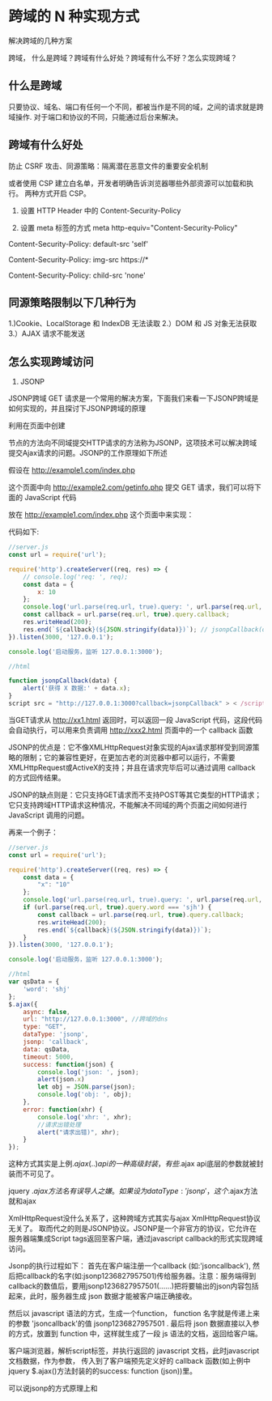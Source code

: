 # 跨域的 N 种实现方式

解决跨域的几种方案

跨域， 什么是跨域？跨域有什么好处？跨域有什么不好？怎么实现跨域？

## 什么是跨域

只要协议、域名、端口有任何一个不同，都被当作是不同的域，之间的请求就是跨域操作.
对于端口和协议的不同，只能通过后台来解决。

## 跨域有什么好处

防止 CSRF 攻击、同源策略：隔离潜在恶意文件的重要安全机制

或者使用 CSP 建立白名单，开发者明确告诉浏览器哪些外部资源可以加载和执行。
两种方式开启 CSP。

1. 设置 HTTP Header 中的 Content-Security-Policy

2. 设置 meta 标签的方式 meta http-equiv="Content-Security-Policy"

Content-Security-Policy: default-src 'self'

Content-Security-Policy: img-src https://*

Content-Security-Policy: child-src 'none'

## 同源策略限制以下几种行为

1.)Cookie、LocalStorage 和 IndexDB 无法读取
2.）DOM 和 JS 对象无法获取
3.）AJAX 请求不能发送

## 怎么实现跨域访问

1. JSONP

  JSONP跨域 GET 请求是一个常用的解决方案，下面我们来看一下JSONP跨域是如何实现的，并且探讨下JSONP跨域的原理

利用在页面中创建

节点的方法向不同域提交HTTP请求的方法称为JSONP，这项技术可以解决跨域提交Ajax请求的问题。JSONP的工作原理如下所述

假设在 <http://example1.com/index.php>

这个页面中向 <http://example2.com/getinfo.php> 提交 GET 请求，我们可以将下面的 JavaScript 代码

放在 <http://example1.com/index.php> 这个页面中来实现：

代码如下:

```js
//server.js
const url = require('url');

require('http').createServer((req, res) => {
    // console.log('req: ', req);
    const data = {
        x: 10
    };
    console.log('url.parse(req.url, true).query: ', url.parse(req.url, true).query);
    const callback = url.parse(req.url, true).query.callback;
    res.writeHead(200);
    res.end(`${callback}(${JSON.stringify(data)})`); // jsonpCallback(data)
}).listen(3000, '127.0.0.1');

console.log('启动服务，监听 127.0.0.1:3000');

//html

function jsonpCallback(data) {
    alert('获得 X 数据:' + data.x);
}
script src = "http://127.0.0.1:3000?callback=jsonpCallback" > < /script>
```

当GET请求从 <http://xx1.html> 返回时，可以返回一段 JavaScript 代码，这段代码会自动执行，可以用来负责调用 <http://xxx2.html> 页面中的一个 callback 函数

JSONP的优点是：它不像XMLHttpRequest对象实现的Ajax请求那样受到同源策略的限制；它的兼容性更好，在更加古老的浏览器中都可以运行，不需要XMLHttpRequest或ActiveX的支持；并且在请求完毕后可以通过调用 callback 的方式回传结果。

JSONP的缺点则是：它只支持GET请求而不支持POST等其它类型的HTTP请求；它只支持跨域HTTP请求这种情况，不能解决不同域的两个页面之间如何进行 JavaScript 调用的问题。

再来一个例子：

```js
//server.js
const url = require('url');

require('http').createServer((req, res) => {
    const data = {
        "x": "10"
    };
    console.log('url.parse(req.url, true).query: ', url.parse(req.url, true).query);
    if (url.parse(req.url, true).query.word === 'sjh') {
        const callback = url.parse(req.url, true).query.callback;
        res.writeHead(200);
        res.end(`${callback}(${JSON.stringify(data)})`);
    }
}).listen(3000, '127.0.0.1');

console.log('启动服务，监听 127.0.0.1:3000');

//html
var qsData = {
    'word': 'shj'
};
$.ajax({
    async: false,
    url: "http://127.0.0.1:3000", //跨域的dns
    type: "GET",
    dataType: 'jsonp',
    jsonp: 'callback',
    data: qsData,
    timeout: 5000,
    success: function(json) {
        console.log('json: ', json);
        alert(json.x)
        let obj = JSON.parse(json);
        console.log('obj: ', obj);
    },
    error: function(xhr) {
        console.log('xhr: ', xhr);
        //请求出错处理 
        alert("请求出错)", xhr);
    }
});
```

这种方式其实是上例$.ajax({..}) api的一种高级封装，有些$.ajax api底层的参数就被封装而不可见了。

jquery $.ajax方法名有误导人之嫌。 如果设为dataType: 'jsonp'，这个$.ajax方法就和ajax

XmlHttpRequest没什么关系了，这种跨域方式其实与ajax XmlHttpRequest协议无关了。 取而代之的则是JSONP协议。JSONP是一个非官方的协议，它允许在服务器端集成Script tags返回至客户端，通过javascript callback的形式实现跨域访问。

Jsonp的执行过程如下：
首先在客户端注册一个callback (如:'jsoncallback'), 然后把callback的名字(如:jsonp1236827957501)传给服务器。注意：服务端得到callback的数值后，要用jsonp1236827957501(......)把将要输出的json内容包括起来，此时，服务器生成 json 数据才能被客户端正确接收。

然后以 javascript 语法的方式，生成一个function， function 名字就是传递上来的参数 'jsoncallback'的值 jsonp1236827957501 .
最后将 json 数据直接以入参的方式，放置到 function 中，这样就生成了一段 js 语法的文档，返回给客户端。

客户端浏览器，解析script标签，并执行返回的 javascript 文档，此时javascript文档数据，作为参数， 传入到了客户端预先定义好的 callback 函数(如上例中jquery $.ajax()方法封装的的success: function (json))里。

可以说jsonp的方式原理上和<script src="http://跨/...xx.js"></>是一致的(qq空间就是大量采用这种方式来实现跨域数据交换的)。JSONP是一种脚本注入(Script Injection)行为，所以有一定的安全隐患。

那jquery为什么不支持post方式跨域呢？

2. 跨域资源共享CORS
 什么是CORS

    CORS(cross-Origin Resource Sharing) 跨域资源共享，管理跨源请求。而跨域资源共享是有益的。今天的我们创建的大多数网站加载资源从网络的各个不同的地方，
    当我们发送 GET 请求时，大多数情况浏览器头会 Access-Control-Allow-Origin: * 。意思是能够共享资源在任何域名下。否则就是只能在特定的情况下了。
    当请求时以下时，将在原始请求前先进行标准预请求，使用 OPTIONS 头，

```js
    http: //www.example.com/foo-bar.html
```

  浏览器访问外部资源时会出现下面这种情况

![same-origin](https://user-gold-cdn.xitu.io/2019/8/24/16cc43b8950eff00?w=1136&h=686&f=png&s=11964)

而我们想要的效果是这种情况.

![cors-origin](https://user-gold-cdn.xitu.io/2019/8/24/16cc43b8945a6eb6?w=1128&h=654&f=png&s=11837)

我们可以在 HTTP 请求头加上 CORS 标准。

* Access-Control-Allow-Origin
* Access-Control-Allow-Credentials
* Access-Control-Allow-Headers
* Access-Control-Allow-Methods
* Access-Control-Expose-Headers
* Access-Control-Max-Age
* Access-Control-Request-Headers
* Access-Control-Request-Method
* Origin

  当我们发送 GET 请求时，大多数情况浏览器头会 Access-Control-Allow-Origin: * 。意思是能够共享资源在任何域名下。否则就是只能在特定的情况下了。

  app.use(cors());
  当请求时以下时，将在原始请求前先进行标准预请求，使用 OPTIONS 头，

* PUT
* DELETE
* CONNECT
* OPTIONS
* TRACE
* PATCH
当我们发的预处理请求并指示原始请求是否安全，如果指定原始请求时安全的，则它将允许原始请求。否则拒接。

options：与head类似，是客户端用于查看服务器的性能 。JavaScript的XMLHttpRequest对象进行CORS跨域资源共享时，就是使用OPTIONS方法发送嗅探请求，以判断是否有对指定资源的访问权限

![OPTIONS](https://user-gold-cdn.xitu.io/2019/8/24/16cc43b86c12667c?w=1640&h=1272&f=png&s=30057)

```js
    //npm install cors

    response.setHeader('Content-Type', 'text/html');

    var express = require('express');
    var cors = require('cors');

    //或者直接设置
    res.writeHead(200, {
        'Access-Control-Allow-Origin': 'http://localhost:8080'
    });
    var app = express();

    app.use(cors());

    app.get('/hello/:id', function(req, res, next) {
        res.json({
            msg: 'CORS-enabled!'
        });
    });

    app.listen(80, function() {
        console.log('CORS-enabled web ');
    });
```

4. Server Proxy:
    服务器代理，当你需要有跨域请求额操作时发送给后端，让后端帮你带为请求，然后将最后的获取的结果发送给你。

```js
//html
$.get('http://127.0.0.1:3000/topics', function(data) {
    consoel.log(data)
})

//server.js
const url = require('url');

const http = require('http');

const server = http.createServer((req, res) => {
    const path = url.parse(req.url).path.slice(1);
    console.log('path: ', path);

    if (path === 'topics') {
        http.get('http://cnodejs.org/api/v1/topics', (resp) => {
            const {
                statusCode
            } = resp;
            const contentType = resp.headers['content-type'];
            console.log('resp: ', statusCode, contentType);
            let error;
            if (statusCode !== 200) {
                error = new Error('Request Failed.\n' + `Status Code: ${statusCode}`);
            } else if (!/^application\/json/.test(contentType)) {
                error = new Error('Invalid content-type.\n' + `Expected application/json but received ${contentType}`);
            }
            if (error) {
                console.error(error.message);
                // Consume response data to free up memory
                resp.resume();
                return;
            }

            res.setEncoding('utf8');
            let data = "";
            resp.on('data', chunk => {
                data += chunk;
            });
            res.on('end', () => {
                try {
                    const parsedData = JSON.parse(rawData);
                    console.log(parsedData);
                } catch (e) {
                    console.error(e.message);
                }
            });
        })
    }
}).listen(3000, '127.0.0.1');

console.log('启动服务，监听 127.0.0.1:3000');
```

5. document.domain + iframe

基于iframe实现的跨域要求两个域具有aa.xx.com, bb.xx.com这种特点，也就是两个页面必须属于一个基础域（例如都是xxx.com，或是xxx.com.cn），使用同一协议（例如都是 http）和同一端口（例如都是80），这样在两个页面中同时添加document.domain，就可以实现父页面调用子页面的函数，当然这种方法只能解决主域相同而二级域名不同的情况。
代码如下：

```js
//页面一在head内添加js如下：
document.domain = “xx.com”;

function aa() {
    alert(“p”);
}
//body添加iframe和js如下
<
iframe src = ”http: //localhost:8080/2.html“ id=”i”>
    document.getElementById(‘i’).onload = function() {
        var d = document.getElementById('i').contentWindow;
        d.a();
    };
//页面二 head添加如下
document.domain = “xx.com”;

function a() {
    alert("c");
}
//这时候父页面就可以调用子页面的a函数，实现js跨域访问
```

6.1、通过location.hash跨域

以下三种都是通过 iframe 方式来，我们根据 iframe 能够在浏览器下能够跨域的特点，进行通信。  

在 url 中，<http://www.a.com#la> 的 "#la" 就是 location.hash，改变 hash 值不会导致页面刷新，所以可以利用 hash 值来进行数据的传递，当然数据量是有限的。

```js
//locationNameA
<
script >

    function startRequest() {
        var ifr = document.createElement('iframe');
        ifr.style.display = 'none';
        ifr.src = 'http://127.0.0.1:5501/locationNameB.html#name';
        document.body.appendChild(ifr);
    }

function checkHash() {
    try {
        var data = location.hash ? location.hash.substring(1) : '';
        if (console.log) {
            console.log('Now the data is ' + data);
        }
    } catch (e) {};
}

setInterval(checkHash, 2000);

<
/script>
//locationNameB
<
script >

    function callBack() {
        try {
            parent.location.hash = 'somedata';
        } catch (e) {
            // ie、chrome的安全机制无法修改parent.location.hash，
            // 所以要利用一个中间的cnblogs域下的代理iframe
            var ifrproxy = document.createElement('iframe');
            ifrproxy.style.display = 'none';
            ifrproxy.src = 'http://127.0.0.1:5502/locationNameC.html#sjh';
            document.body.appendChild(ifrproxy);
        }
    }

    //locationNameC
    <
    script >
    parent.parent.location.hash = self.location.hash.substring(1);
console.log('parent.parent.location.hash: ', parent); <
/script>
```

6.2 通过window.name跨域
window对象有个 name 属性，该属性有个特征：即在一个窗口(window)的生命周期内, 窗口载入的所有的页面都是共享一个window.name 的，每个页面对 window.name 都有读写的权限，window.name 是持久存在一个窗口载入过的所有页面中的。window.name 属性的 name 值在不同的页面（甚至不同域名）加载后依旧存在（如果没修改则值不会变化），并且可以支持非常长的 name 值（2MB）。

```js
 window.name = data; //父窗口先打开一个子窗口，载入一个不同源的网页，该网页将信息写入。
 window.location = 'http://a.com/index.html'; //接着，子窗口跳回一个与主窗口同域的网址。
 var data = document.getElementById('myFrame').contentWindow.name。 //然后，主窗口就可以读取子窗口的window.name了。
```

如果是与iframe通信的场景就需要把iframe的src设置成当前域的一个页面地址。

```js
//http://127.0.0.1:5502/window.nameA.html
let data = '';
const ifr = document.createElement('iframe');
ifr.src = "http://127.0.0.1:5501/window.nameB.html";
ifr.style.display = 'none';
document.body.appendChild(ifr);
ifr.onload = function() {
        ifr.onload = function() {
            console.log('ifr。contentWindow: ', ifr.contentWindow, ifr.contentWindow.name);
            data = ifr.contentWindow.name;
            console.log('收到数据:', data);
        }
        ifr.src = "http://127.0.0.1:5502/window.nameC.html";
    } < /script、、、、、、、、、、、、、、、、、、、、、、、、、、、、、、、、、、、、、、、、、、、、、、、、、、、、、、、、、、、、、、、、、、、、、、、、、、、、、、、、、、、、、、、、、、、、、、、、、、、、、、、、、、、、、、、、、、、、、>  

    //http://127.0.0.1:5501/window.nameB.html
    <
    script >
    window.name = "你想要的数据!"; < /script>

//http://127.0.0.1:5502/window.nameC.html
```

6.3 windows.postMessage

otherWindow.postMessage(message, targetOrigin, [transfer]);

接收数据：data、type：类型、source：对象、origin：源;

```js
//postMessageChild.html
<
iframe src = "./postMessageChild.html"
id = "myFrame" > < /iframe>  <
script >

    iframe = document.getElementById('myFrame')

iframe.onload = function() {

    iframe.contentWindow.postMessage('MessageFromIndex1', '*')

    setTimeout(() => {
        iframe.contentWindow.postMessage('MessageFromIndex2', '*')
    })

}

function receiveMessageFromIframePage(event) {
    console.log('receiveMessageFromIframePage', event)
}

window.addEventListener('messae', receiveMessageFromIframePage, false)

//  postMessageParent.html
parent.postMessage({
    msg: 'MessageFromIframePage'
}, "*");

function receiveMessageFromParent(event) {
    consle.log('receiveMessageFromParent', event)
}

window.addEventListener('message', receiveMessageFromParent, false)
```

7. websocket

WebSocket是一种通信协议，使用 ws://（非加密）和wss://（加密）作为协议前缀。该协议不实行同源政策，只要服务器支持，就可以通过它进行跨源通信。

```js
//html
<
ul > < /ul> <
input type = "text" >
    $(function() {
        var iosocket = io.connect('http://localhost:3000/');
        var $ul = $("ul");
        var $input = $("input");
        iosocket.on('connect', function() { //接通处理
            $ul.append($('<li>连上啦</li>'));
            iosocket.on('message', function(message) { //收到信息处理
                $ul.append($('<li></li>').text(message));
            });
            iosocket.on('disconnect', function() { //断开处理
                $ul.append('<li>Disconnected</li>');
            });
        });

        $input.keypress(function(event) {
            if (event.which == 13) { //回车
                event.preventDefault();
                console.log("send : " + $input.val());
                iosocket.send($input.val());
                $input.val('');
            }
        });
    });

//server.js
var io = require('socket.io')(3000);
io.sockets.on('connection', function(client) {
    client.on('message', function(msg) { //监听到信息处理
        console.log('Message Received: ', msg);
        client.send('服务器收到了信息：' + msg);
    });
    client.on("disconnect", function() { //断开处理
        console.log("client has disconnected");
    });
});
console.log("listen 3000...");
```

8. canvas 操作图片的跨域问题

